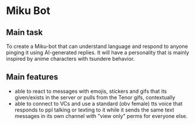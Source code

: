 # Miku Bot

## Main task
To create a Miku-bot that can understand language and respond to anyone pinging it using AI-generated replies. 
It will have a personality that is mainly inspired by anime characters with tsundere behavior.

## Main features
- able to react to messages with emojis, stickers and gifs that its given/exists in the server or pulls from the Tenor gifs, contextually
- able to connect to VCs and use a standard (obv female) tts voice that responds to ppl talking or texting to it while it sends the same text messages in its own channel with "view only" perms for everyone else.



